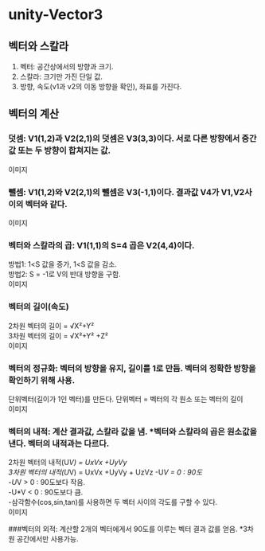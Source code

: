 # unity-Vector3

## 벡터와 스칼라   
1. 벡터: 공간상에서의 방향과 크기.   
2. 스칼라: 크기만 가진 단일 값.   
3. 방향, 속도(v1과 v2의 이동 방향을 확인), 좌표를 가진다.   

## 벡터의 계산   
### 덧셈: V1(1,2)과 V2(2,1)의 덧셈은 V3(3,3)이다. 서로 다른 방향에서 중간값 또는 두 방향이 합쳐지는 값. 
이미지


### 뺄셈: V1(1,2)와 V2(2,1)의 뺄셈은 V3(-1,1)이다. 결과값 V4가 V1,V2사이의 벡터와 같다.    
이미지


### 벡터와 스칼라의 곱: V1(1,1)의 S=4 곱은 V2(4,4)이다.    
방법1: 1<S 값을 증가, 1<S 값을 감소.   
방법2: S = -1로 V의 반대 방향을 구함.   
이미지


### 벡터의 길이(속도)   
2차원 벡터의 길이 = √X²+Y²   
3차원 벡터의 길이 = √X²+Y² +Z²   
이미지


### 벡터의 정규화: 벡터의 방향을 유지, 길이를 1로 만듬. 벡터의 정확한 방향을 확인하기 위해 사용.   
단위벡터(길이가 1인 벡터)를 만든다. 단위벡터 = 벡터의 각 원소 또는 벡터의 길이   
이미지

### 벡터의 내적: 계산 결과값, 스칼라 값을 냄. *벡터와 스칼라의 곱은 원소값을 낸다. 벡터의 내적과는 다르다.   
2차원 벡터의 내적(U*V) = UxVx +UyVy   
3차원 벡터의 내적(U*V) = UxVx +UyVy + UzVz
-U*V = 0 : 90도   
-U*V > 0 : 90도보다 작음.   
-U*V < 0 : 90도보다 큼.   
-삼각함수(cos,sin,tan)를 사용하면 두 벡터 사이의 각도를 구할 수 있다.   
이미지


###벡터의 외적: 계산할 2개의 벡터에게서 90도를 이루는 벡터 결과 값를 얻음.   *3차원 공간에서만 사용가능.   





